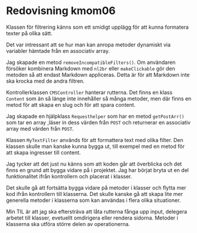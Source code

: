 ---
---
Redovisning kmom06
=========================

Klassen för filtrering känns som ett smidigt upplägg för att kunna formatera texter på olika sätt.

Det var intressant att se hur man kan anropa metoder dynamiskt via variabler hämtade från en associativ array.

Jag skapade en metod `removeIncompatibleFilters()`. Om användaren försöker kombinera Markdown med `nl2br` eller `makeClickable` gör den metoden så att endast Markdown appliceras. Detta är för att Markdown inte ska krocka med de andra filtren.

Kontrollerklassen `CMSController` hanterar rutterna. Det finns en klass `Content` som än så länge inte innehåller så många metoder, men där finns en metod för att skapa en slug och för att spara content.

Jag skapade en hjälpklass `Requesthelper` som har en metod `getPostArr()` som tar en array ,läser in dess värden från `POST` och returnerar en associativ array med värden från `POST`.

Klassen `MyTextFilter` används för att formattera text med olika filter. Den klassen skulle man kanske kunna bygga ut, till exempel med en metod för att skapa ingresser till content.

Jag tycker att det just nu känns som att koden går att överblicka och det finns en grund att bygga vidare på i projektet. Jag har börjat bryta ut en del funktionalitet ifrån kontrollern och placerat i klasser. 

Det skulle gå att fortsätta bygga vidare på metoder i klasser och flytta mer kod ifrån kontrollern till klasserna. Det skulle kanske gå att skapa lite mer generella metoder i klasserna som kan användas i flera olika situationer.

Min TIL är att jag ska eftersträva att låta rutterna fånga upp input, delegera arbetet till klasser, evetuellt omdirigera eller rendera sidorna.
Metoder i klasserna ska utföra större delen av operationerna.